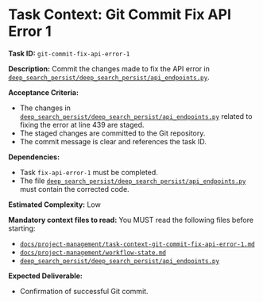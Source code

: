 # Task Context: Git Commit Fix API Error 1

**Task ID:** `git-commit-fix-api-error-1`

**Description:** Commit the changes made to fix the API error in [`deep_search_persist/deep_search_persist/api_endpoints.py`](deep_search_persist/deep_search_persist/api_endpoints.py).

**Acceptance Criteria:**
- The changes in [`deep_search_persist/deep_search_persist/api_endpoints.py`](deep_search_persist/deep_search_persist/api_endpoints.py) related to fixing the error at line 439 are staged.
- The staged changes are committed to the Git repository.
- The commit message is clear and references the task ID.

**Dependencies:**
- Task `fix-api-error-1` must be completed.
- The file [`deep_search_persist/deep_search_persist/api_endpoints.py`](deep_search_persist/deep_search_persist/api_endpoints.py) must contain the corrected code.

**Estimated Complexity:** Low

**Mandatory context files to read:**
You MUST read the following files before starting:
- [`docs/project-management/task-context-git-commit-fix-api-error-1.md`](docs/project-management/task-context-git-commit-fix-api-error-1.md)
- [`docs/project-management/workflow-state.md`](docs/project-management/workflow-state.md)
- [`deep_search_persist/deep_search_persist/api_endpoints.py`](deep_search_persist/deep_search_persist/api_endpoints.py)

**Expected Deliverable:**
- Confirmation of successful Git commit.
